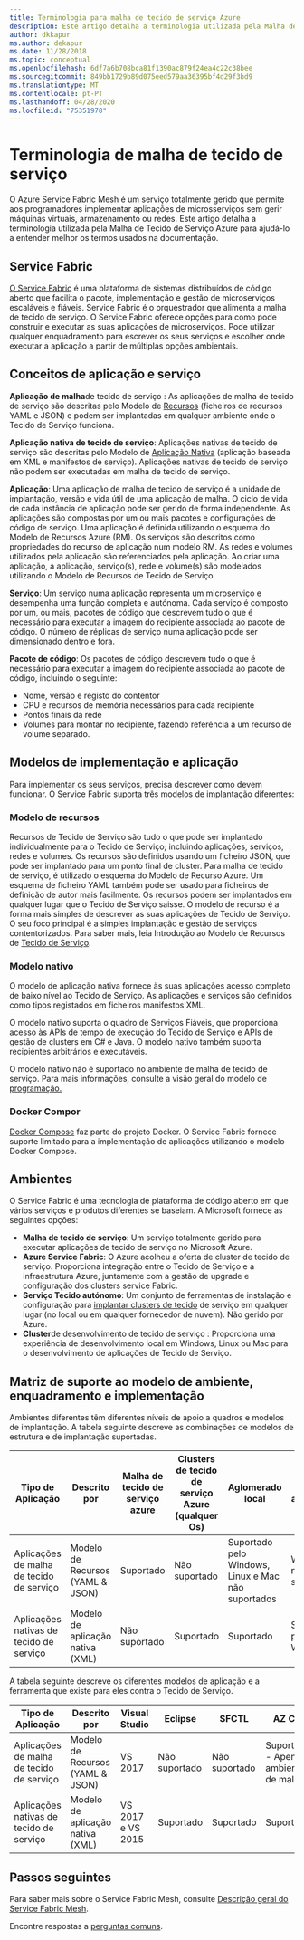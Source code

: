 ```yaml
---
title: Terminologia para malha de tecido de serviço Azure
description: Este artigo detalha a terminologia utilizada pela Malha de Tecido de Serviço Azure para ajudá-lo a entender melhor os termos usados na documentação.
author: dkkapur
ms.author: dekapur
ms.date: 11/28/2018
ms.topic: conceptual
ms.openlocfilehash: 6df7a6b708bca81f1390ac879f24ea4c22c38bee
ms.sourcegitcommit: 849bb1729b89d075eed579aa36395bf4d29f3bd9
ms.translationtype: MT
ms.contentlocale: pt-PT
ms.lasthandoff: 04/28/2020
ms.locfileid: "75351978"
---
```

# <a name="service-fabric-mesh-terminology"></a>Terminologia de malha de tecido de serviço

O Azure Service Fabric Mesh é um serviço totalmente gerido que permite aos programadores implementar aplicações de microsserviços sem gerir máquinas virtuais, armazenamento ou redes. Este artigo detalha a terminologia utilizada pela Malha de Tecido de Serviço Azure para ajudá-lo a entender melhor os termos usados na documentação.

## <a name="service-fabric"></a>Service Fabric

[O Service Fabric](/azure/service-fabric/) é uma plataforma de sistemas distribuídos de código aberto que facilita o pacote, implementação e gestão de microserviços escaláveis e fiáveis. Service Fabric é o orquestrador que alimenta a malha de tecido de serviço. O Service Fabric oferece opções para como pode construir e executar as suas aplicações de microserviços. Pode utilizar qualquer enquadramento para escrever os seus serviços e escolher onde executar a aplicação a partir de múltiplas opções ambientais.

## <a name="application-and-service-concepts"></a>Conceitos de aplicação e serviço

**Aplicação de malha**de tecido de serviço : As aplicações de malha de tecido de serviço são descritas pelo Modelo de [Recursos](/azure/service-fabric-mesh/service-fabric-mesh-service-fabric-resources) (ficheiros de recursos YAML e JSON) e podem ser implantadas em qualquer ambiente onde o Tecido de Serviço funciona.

**Aplicação nativa de tecido de serviço**: Aplicações nativas de tecido de serviço são descritas pelo Modelo de [Aplicação Nativa](/azure/service-fabric/service-fabric-application-model) (aplicação baseada em XML e manifestos de serviço).  Aplicações nativas de tecido de serviço não podem ser executadas em malha de tecido de serviço.

**Aplicação**: Uma aplicação de malha de tecido de serviço é a unidade de implantação, versão e vida útil de uma aplicação de malha. O ciclo de vida de cada instância de aplicação pode ser gerido de forma independente.  As aplicações são compostas por um ou mais pacotes e configurações de código de serviço. Uma aplicação é definida utilizando o esquema do Modelo de Recursos Azure (RM).  Os serviços são descritos como propriedades do recurso de aplicação num modelo RM.  As redes e volumes utilizados pela aplicação são referenciados pela aplicação.  Ao criar uma aplicação, a aplicação, serviço(s), rede e volume(s) são modelados utilizando o Modelo de Recursos de Tecido de Serviço.

**Serviço**: Um serviço numa aplicação representa um microserviço e desempenha uma função completa e autónoma. Cada serviço é composto por um, ou mais, pacotes de código que descrevem tudo o que é necessário para executar a imagem do recipiente associada ao pacote de código.  O número de réplicas de serviço numa aplicação pode ser dimensionado dentro e fora.

**Pacote de código**: Os pacotes de código descrevem tudo o que é necessário para executar a imagem do recipiente associada ao pacote de código, incluindo o seguinte:

* Nome, versão e registo do contentor
* CPU e recursos de memória necessários para cada recipiente
* Pontos finais da rede
* Volumes para montar no recipiente, fazendo referência a um recurso de volume separado.

## <a name="deployment-and-application-models"></a>Modelos de implementação e aplicação 

Para implementar os seus serviços, precisa descrever como devem funcionar. O Service Fabric suporta três modelos de implantação diferentes:

### <a name="resource-model"></a>Modelo de recursos
Recursos de Tecido de Serviço são tudo o que pode ser implantado individualmente para o Tecido de Serviço; incluindo aplicações, serviços, redes e volumes. Os recursos são definidos usando um ficheiro JSON, que pode ser implantado para um ponto final de cluster.  Para malha de tecido de serviço, é utilizado o esquema do Modelo de Recurso Azure. Um esquema de ficheiro YAML também pode ser usado para ficheiros de definição de autor mais facilmente. Os recursos podem ser implantados em qualquer lugar que o Tecido de Serviço saisse. O modelo de recurso é a forma mais simples de descrever as suas aplicações de Tecido de Serviço. O seu foco principal é a simples implantação e gestão de serviços contentorizados. Para saber mais, leia Introdução ao Modelo de Recursos de [Tecido de Serviço](/azure/service-fabric-mesh/service-fabric-mesh-service-fabric-resources).

### <a name="native-model"></a>Modelo nativo
O modelo de aplicação nativa fornece às suas aplicações acesso completo de baixo nível ao Tecido de Serviço. As aplicações e serviços são definidos como tipos registados em ficheiros manifestos XML.

O modelo nativo suporta o quadro de Serviços Fiáveis, que proporciona acesso às APIs de tempo de execução do Tecido de Serviço e APIs de gestão de clusters em C# e Java. O modelo nativo também suporta recipientes arbitrários e executáveis.

O modelo nativo não é suportado no ambiente de malha de tecido de serviço.  Para mais informações, consulte a visão geral do modelo de [programação.](/azure/service-fabric/service-fabric-choose-framework)

### <a name="docker-compose"></a>Docker Compor 
[Docker Compose](https://docs.docker.com/compose/) faz parte do projeto Docker. O Service Fabric fornece suporte limitado para a implementação de aplicações utilizando o modelo Docker Compose.

## <a name="environments"></a>Ambientes

O Service Fabric é uma tecnologia de plataforma de código aberto em que vários serviços e produtos diferentes se baseiam. A Microsoft fornece as seguintes opções:

 - **Malha de tecido de serviço**: Um serviço totalmente gerido para executar aplicações de tecido de serviço no Microsoft Azure.
 - **Azure Service Fabric**: O Azure acolheu a oferta de cluster de tecido de serviço. Proporciona integração entre o Tecido de Serviço e a infraestrutura Azure, juntamente com a gestão de upgrade e configuração dos clusters service Fabric.
 - **Serviço Tecido autónomo**: Um conjunto de ferramentas de instalação e configuração para [implantar clusters de tecido](/azure/service-fabric/service-fabric-deploy-anywhere) de serviço em qualquer lugar (no local ou em qualquer fornecedor de nuvem). Não gerido por Azure.
 - **Cluster**de desenvolvimento de tecido de serviço : Proporciona uma experiência de desenvolvimento local em Windows, Linux ou Mac para o desenvolvimento de aplicações de Tecido de Serviço.

## <a name="environment-framework-and-deployment-model-support-matrix"></a>Matriz de suporte ao modelo de ambiente, enquadramento e implementação
Ambientes diferentes têm diferentes níveis de apoio a quadros e modelos de implantação. A tabela seguinte descreve as combinações de modelos de estrutura e de implantação suportadas.

| Tipo de Aplicação | Descrito por | Malha de tecido de serviço azure | Clusters de tecido de serviço Azure (qualquer Os)| Aglomerado local | Cluster autónomo |
|---|---|---|---|---|---|
| Aplicações de malha de tecido de serviço | Modelo de Recursos (YAML & JSON) | Suportado |Não suportado | Suportado pelo Windows, Linux e Mac não suportados | Windows- não suportado |
|Aplicações nativas de tecido de serviço | Modelo de aplicação nativa (XML) | Não suportado| Suportado|Suportado|Suportado pelo Windows|

A tabela seguinte descreve os diferentes modelos de aplicação e a ferramenta que existe para eles contra o Tecido de Serviço.

| Tipo de Aplicação | Descrito por | Visual Studio | Eclipse | SFCTL | AZ CLI | PowerShell|
|---|---|---|---|---|---|---|
| Aplicações de malha de tecido de serviço | Modelo de Recursos (YAML & JSON) | VS 2017 |Não suportado |Não suportado | Suportado - Apenas ambiente de malha | Não suportado|
|Aplicações nativas de tecido de serviço | Modelo de aplicação nativa (XML) | VS 2017 e VS 2015| Suportado|Suportado|Suportado|Suportado|

## <a name="next-steps"></a>Passos seguintes

Para saber mais sobre o Service Fabric Mesh, consulte [Descrição geral do Service Fabric Mesh](service-fabric-mesh-overview.md).

Encontre respostas a [perguntas comuns](service-fabric-mesh-faq.md).
